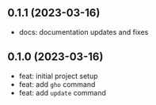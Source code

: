 ## 0.1.1 (2023-03-16)

- docs: documentation updates and fixes

## 0.1.0 (2023-03-16)

- feat: initial project setup
- feat: add `gho` command
- feat: add `update` command
